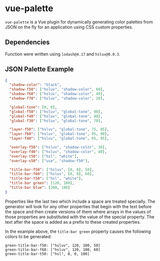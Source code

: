 # vue-palette

`vue-palette` is a Vue plugin for dynamically generating color palettes from JSON on the fly for an application using CSS custom properties.

## Dependencies

Function were written using `lodash@4.17` and `hsluv@0.0.3`.

## JSON Palette Example

```json
{
  "shadow-color": "black",
  "shadow-f50": ["hsluv", "shadow-color", 60],
  "shadow-f60": ["hsluv", "shadow-color", 40],
  "shadow-f70": ["hsluv", "shadow-color", 20],

  "global-tone": [0, 0],
  "global-f50": ["hsluv", "global-tone", 90],
  "global-f40": ["hsluv", "global-tone", 80],
  "global-f30": ["hsluv", "global-tone", 70],

  "layer-f50": ["hsluv", "global-tone", 75, 85],
  "layer-f60": ["hsluv", "global-tone", 95, 90],
  "layer-f40": ["hsluv", "global-tone", 65, 95],

  "overlay-f50": ["hsluv", "shadow-color", 30],
  "overlay-f40": ["hsluv", "shadow-color", 40],
  "overlay-t50": ["hsl", "white"],
  "overlay-s50": ["use", "shadow-f50"],

  "title-bar-f50": ["hsluv", [0, 0], 50],
  "title-bar-f60": ["hsluv", [0, 0], 60],
  "title-bar-t50": ["hsl", "white"],
  "title-bar green": [120, 100],
  "title-bar blue": [260, 100]
}
```

Properties like the last two which include a space are treated specially. The generator will look for any other properties that begin with the text before the space and then create versions of them where arrays in the values of those properties are substituted with the value of the special property. The text after the space is added as a prefix to these created properties.

In the example above, the `title-bar green` property causes the following colors to be generated:

```
green-title-bar-f50: ["hsluv", 120, 100, 50]
green-title-bar-f60: ["hsluv", 120, 100, 60]
green-title-bar-t50: ["hsl", 0, 0, 100]
```
